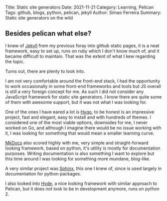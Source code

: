 Title: Static site generators
Date: 2021-11-21
Category: Learning, Pelican
Tags: github, blogs, python, pelican, jekyll
Author: Simao Ferreira
Summary: Static site generators on the wild

## Besides pelican what else?

I knew of [Jekyll](https://jekyllrb.com/) from my previous foray into github static pages, it is a neat framework, easy
to set up, runs on ruby which I don't know much of, and it became difficult to maintain. That was the extent of what I
kew regarding the topic.

Turns out, there are plenty to look into.

I am not very comfortable around the front-end stack, I had the opportunity to work occasionally in some front-end
frameworks and tools but JS overall is still a very foreign concept for me. As such I did not consider any JavaScript
framework for static site generators. I know there are quite some of them with awesome support, but it was not what I
was looking for.

One of the ones I have eared a lot is [Hugo](https://gohugo.io/), to be honest is an impressive project, fast and
elegant, easy to install and with hundreds of themes. I considered one of the most viable options, downsides for me, I
never worked on Go, and although I imagine there would be no issue working with it, I was looking for something that
would mean a smaller learning curve.

[MkDocs](https://www.mkdocs.org/) also scored highly with me, very simple and straight-forward looking framework, based
on python, it's utility is mostly for documentation purposes. Writing documentation is also something I want to explore
but this time around I was looking for something more mundane, blog-like.

A very similar project was [Sphinx](https://www.sphinx-doc.org/en/master/), this one I knew of, since is used largely in
documentation for python packages.

I also looked into [Hyde](https://hyde.github.io/), a nice looking framework with similar approach to Pelican, but it
does not look to be in development anymore, runs on python 2.